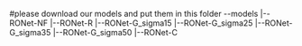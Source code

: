 #please download our models and put them in this folder
--models
    |--RONet-NF
    |--RONet-R
    |--RONet-G_sigma15
    |--RONet-G_sigma25
    |--RONet-G_sigma35
    |--RONet-G_sigma50
    |--RONet-C
